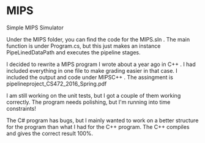 # MIPS
Simple MIPS Simulator


Under the MIPS folder, you can find the code for the MIPS.sln .  The main function is under Program.cs,
but this just makes an instance PipeLinedDataPath and executes the pipeline stages. 

I decided to rewrite a MIPS program I wrote about a year ago in C++ . I had included everything in one file to make grading easier in that case. I included the output and code under MIPSC++ . The assingment is pipelineproject_CS472_2016_Spring.pdf

I am still working on the unit tests, but I got a couple of them working correctly. The program needs polishing, but I'm running into time constraints!

The C# program has bugs, but I mainly wanted to work on a better structure for the program than what I had for the C++ program. The C++ compiles and gives the correct result 100%. 

